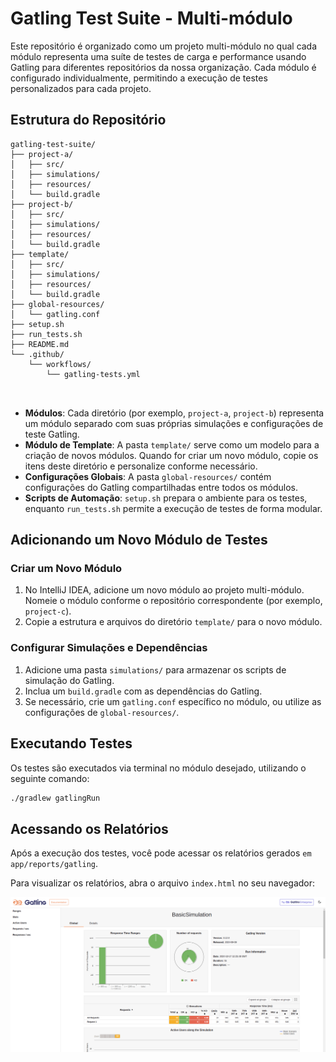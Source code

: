 # Gatling Test Suite - Multi-módulo

Este repositório é organizado como um projeto multi-módulo no qual cada módulo representa uma suíte de testes de carga e performance usando Gatling para diferentes repositórios da nossa organização. Cada módulo é configurado individualmente, permitindo a execução de testes personalizados para cada projeto.

## Estrutura do Repositório

```
gatling-test-suite/
├── project-a/
│   ├── src/
│   ├── simulations/
│   ├── resources/
│   └── build.gradle
├── project-b/
│   ├── src/
│   ├── simulations/
│   ├── resources/
│   └── build.gradle
├── template/
│   ├── src/
│   ├── simulations/
│   ├── resources/
│   └── build.gradle
├── global-resources/
│   └── gatling.conf
├── setup.sh
├── run_tests.sh
├── README.md
└── .github/
    └── workflows/
        └── gatling-tests.yml



```

- **Módulos**: Cada diretório (por exemplo, `project-a`, `project-b`) representa um módulo separado com suas próprias simulações e configurações de teste Gatling.
- **Módulo de Template**: A pasta `template/` serve como um modelo para a criação de novos módulos. Quando for criar um novo módulo, copie os itens deste diretório e personalize conforme necessário.
- **Configurações Globais**: A pasta `global-resources/` contém configurações do Gatling compartilhadas entre todos os módulos.
- **Scripts de Automação**: `setup.sh` prepara o ambiente para os testes, enquanto `run_tests.sh` permite a execução de testes de forma modular.

## Adicionando um Novo Módulo de Testes

### Criar um Novo Módulo

1. No IntelliJ IDEA, adicione um novo módulo ao projeto multi-módulo. Nomeie o módulo conforme o repositório correspondente (por exemplo, `project-c`).
2. Copie a estrutura e arquivos do diretório `template/` para o novo módulo.

### Configurar Simulações e Dependências

1. Adicione uma pasta `simulations/` para armazenar os scripts de simulação do Gatling.
2. Inclua um `build.gradle` com as dependências do Gatling.
3. Se necessário, crie um `gatling.conf` específico no módulo, ou utilize as configurações de `global-resources/`.

## Executando Testes

Os testes são executados via terminal no módulo desejado, utilizando o seguinte comando:

```bash
./gradlew gatlingRun

```
## Acessando os Relatórios

Após a execução dos testes, você pode acessar os relatórios gerados `em app/reports/gatling`. 

Para visualizar os relatórios, abra o arquivo `index.html` no seu navegador:

![relatory-example.png](relatory-example.png)
